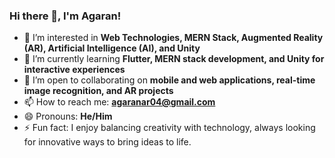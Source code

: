 ### Hi there 👋, I'm Agaran!

- 👀 I’m interested in **Web Technologies, MERN Stack, Augmented Reality (AR), Artificial Intelligence (AI), and Unity**
- 🌱 I’m currently learning **Flutter, MERN stack development, and Unity for interactive experiences**
- 🤝 I’m open to collaborating on **mobile and web applications, real-time image recognition, and AR projects**
- 📫 How to reach me: **[agaranar04@gmail.com](mailto:agaranar04@gmail.com)** 
- 😄 Pronouns: **He/Him**
- ⚡ Fun fact: I enjoy balancing creativity with technology, always looking for innovative ways to bring ideas to life.
